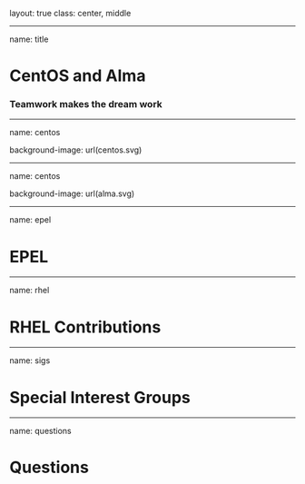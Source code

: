 layout: true
class: center, middle

---
name: title

# CentOS and Alma

### Teamwork makes the dream work

---
name: centos

background-image: url(centos.svg)

---
name: centos

background-image: url(alma.svg)

---
name: epel

# EPEL

---
name: rhel

# RHEL Contributions

---
name: sigs

# Special Interest Groups

---
name: questions

# Questions

